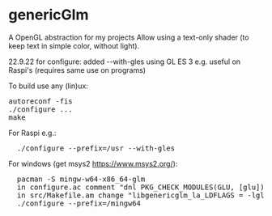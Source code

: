 # genericGlm
A OpenGL abstraction for my projects
Allow using a text-only shader (to keep text in simple color, without light).

22.9.22 for configure:
     added --with-gles using GL ES 3 e.g. useful on Raspi's (requires same use on programs)
     
To build use any (lin)ux:
<pre>
autoreconf -fis
./configure ...
make
</pre>
For Raspi e.g.:
<pre>
  ./configure --prefix=/usr --with-gles  
</pre>
For windows (get msys2 https://www.msys2.org/):<br>
<pre>
  pacman -S mingw-w64-x86_64-glm
  in configure.ac comment "dnl PKG_CHECK_MODULES(GLU, [glu])  
  in src/Makefile.am change "libgenericglm_la_LDFLAGS = -lglu32 -no-undefined"
  ./configure --prefix=/mingw64 
</pre>   
